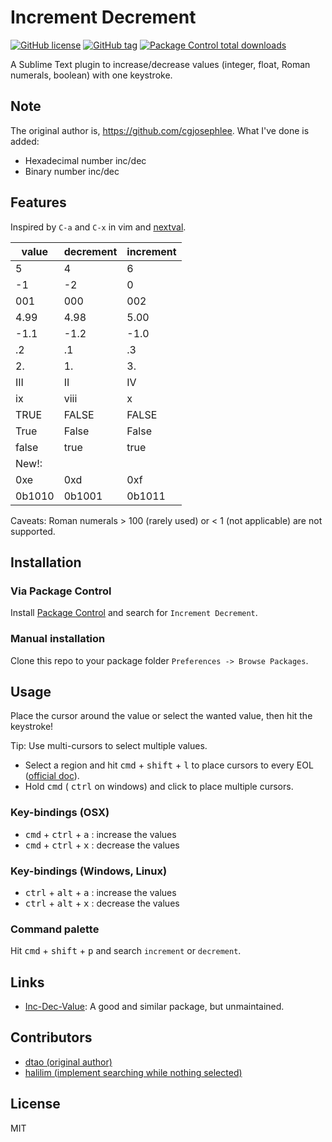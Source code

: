 # Increment Decrement
[![GitHub license](https://img.shields.io/github/license/cgjosephlee/increment_decrement.svg)](https://github.com/cgjosephlee/increment_decrement/blob/master/LICENSE)
[![GitHub tag](https://img.shields.io/github/tag/cgjosephlee/increment_decrement.svg)](https://GitHub.com/cgjosephlee/increment_decrement/tags/)
[![Package Control total downloads](https://img.shields.io/packagecontrol/dt/Increment%20Decrement.svg)](https://packagecontrol.io/packages/Increment%20Decrement)

A Sublime Text plugin to increase/decrease values (integer, float, Roman numerals, boolean) with one keystroke.
## Note
The original author is, https://github.com/cgjosephlee.
What I've done is added:
- Hexadecimal number inc/dec
- Binary number inc/dec

## Features
Inspired by `C-a` and `C-x` in vim and [nextval](https://www.vim.org/scripts/script.php?script_id=4536).

| value | decrement | increment|
|-------|-----------|----------|
| 5     | 4         | 6        |
| -1    | -2        | 0        |
| 001   | 000       | 002      |
| 4.99  | 4.98      | 5.00     |
| -1.1  | -1.2      | -1.0     |
| .2    | .1        | .3       |
| 2.    | 1.        | 3.       |
| III   | II        | IV       |
| ix    | viii      | x        |
| TRUE  | FALSE     | FALSE    |
| True  | False     | False    |
| false | true      | true     |
|New!:	|			|			|
|0xe	| 0xd		| 0xf		|
|0b1010	| 0b1001		| 0b1011|


Caveats: Roman numerals > 100 (rarely used) or < 1 (not applicable) are not supported.

## Installation
### Via Package Control
Install [Package Control](https://sublime.wbond.net/installation) and search for `Increment Decrement`.

### Manual installation
Clone this repo to your package folder `Preferences -> Browse Packages`.

## Usage
Place the cursor around the value or select the wanted value, then hit the keystroke!

Tip: Use multi-cursors to select multiple values.
- Select a region and hit <kbd>cmd</kbd> + <kbd>shift</kbd> + <kbd>l</kbd> to place cursors to every EOL ([official doc](https://www.sublimetext.com/docs/3/multiple_selection_with_the_keyboard.html)).
- Hold <kbd>cmd</kbd> ( <kbd>ctrl</kbd> on windows) and click to place multiple cursors.

### Key-bindings (OSX)
- <kbd>cmd</kbd> + <kbd>ctrl</kbd> + <kbd>a</kbd> : increase the values
- <kbd>cmd</kbd> + <kbd>ctrl</kbd> + <kbd>x</kbd> : decrease the values

### Key-bindings (Windows, Linux)
- <kbd>ctrl</kbd> + <kbd>alt</kbd> + <kbd>a</kbd> : increase the values
- <kbd>ctrl</kbd> + <kbd>alt</kbd> + <kbd>x</kbd> : decrease the values

### Command palette
Hit <kbd>cmd</kbd> + <kbd>shift</kbd> + <kbd>p</kbd> and search `increment` or `decrement`.

## Links
- [Inc-Dec-Value](https://github.com/rmaksim/Sublime-Text-2-Inc-Dec-Value): A good and similar package, but unmaintained.

## Contributors
- [dtao (original author)](https://gist.github.com/dtao/2788978)
- [halilim (implement searching while nothing selected)](https://gist.github.com/dtao/2788978#gistcomment-1246653)

## License
MIT
